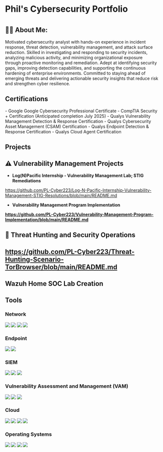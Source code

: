 <h1> Phil's Cybersecurity Portfolio <h1> 

<h2>👨‍💻 About Me:</h2>

Motivated cybersecurity analyst with hands-on experience in incident response, threat detection, vulnerability management, and attack surface reduction. Skilled in investigating and responding to security incidents, analyzing malicious activity, and minimizing organizational exposure through proactive monitoring and remediation. Adept at identifying security gaps, improving detection capabilities, and supporting the continuous hardening of enterprise environments. Committed to staying ahead of emerging threats and delivering actionable security insights that reduce risk and strengthen cyber resilience.

<h2> Certifications</h2>
- Google Google Cybersecurity Professional Certificate 
- CompTIA Security + Certification (Anticipated completion July 2025) 
- Qualys Vulnerability Management Detection & Response Certification 
- Qualys Cybersecurity Asset Management (CSAM) Certification 
- Qualys Endpoint Detection & Response Certification 
- Qualys Cloud Agent Certification 

<h2> Projects</h2>

<h2> ⚠️ Vulnerability Management Projects</h2> 

- <b> Log(N)Pacific Internship - Vulnerability Management Lab; STIG Remediations </b>

https://github.com/PL-Cyber223/Log-N-Pacific-Internship-Vulnerability-Management-STIG-Resolutions/blob/main/README.md

-  <b> Vulnerability Management Program Implementation <b>

https://github.com/PL-Cyber223/Vulnerability-Management-Program-Implementation/blob/main/README.md

<h2> 🚨 Threat Hunting and Security Operations <h2>

https://github.com/PL-Cyber223/Threat-Hunting-Scenario-TorBrowser/blob/main/README.md

<h2> Wazuh Home SOC Lab Creation </h2>

## Tools

### Network
<div>
    <img src="https://img.shields.io/badge/-Wireshark-1679A7?&style=for-the-badge&logo=Wireshark&logoColor=white" />
    <img src="https://img.shields.io/badge/-Nessus-0096A6?&style=for-the-badge&logo=Tenable&logoColor=white" />
    <img src="https://img.shields.io/badge/-Nmap-004672?&style=for-the-badge&logo=GNOME%20Terminal&logoColor=white" />
    <img src="https://img.shields.io/badge/-Kali_Linux-557C7E?&style=for-the-badge&logo=Kali%20Linux&logoColor=white" />  
</div>

### Endpoint
<div>
    <img src="https://img.shields.io/badge/-Microsoft_Defender_for_Endpoint-00A4EF?&style=for-the-badge&logo=Microsoft&logoColor=white" />
    <img src="https://img.shields.io/badge/-SentinelOne-5C2D91?&style=for-the-badge&logo=SentinelOne&logoColor=white" />
</div>

### SIEM
<div>
    <img src="https://img.shields.io/badge/-Microsoft_Sentinel-0078D4?&style=for-the-badge&logo=Microsoft&logoColor=white" />
    <img src="https://img.shields.io/badge/-Splunk-000000?&style=for-the-badge&logo=Splunk&logoColor=white" />
    <img src="https://img.shields.io/badge/-Elastic-005571?&style=for-the-badge&logo=Elastic&logoColor=white" />
</div>

### Vulnerability Assessment and Management (VAM)
<div>
    <img src="https://img.shields.io/badge/-Tenable_Nessus-0096A6?&style=for-the-badge&logo=Tenable&logoColor=white" />
    <img src="https://img.shields.io/badge/-Qualys_VMDR-CC0000?&style=for-the-badge&logo=Qualys&logoColor=white" />
    <img src="https://img.shields.io/badge/-Microsoft_Defender_VM-0078D4?&style=for-the-badge&logo=Microsoft&logoColor=white" />
<div>

### Cloud
<div>
    <img src="https://img.shields.io/badge/-Google_Cloud_Platform-4285F4?&style=for-the-badge&logo=Google%20Cloud&logoColor=white" />
    <img src="https://img.shields.io/badge/-Microsoft_Azure-0078D4?&style=for-the-badge&logo=Microsoft%20Azure&logoColor=white" />
    <img src="https://img.shields.io/badge/-Amazon_AWS-232F3E?&style=for-the-badge&logo=Amazon%20AWS&logoColor=white" />
    <img src="https://img.shields.io/badge/-VMware-607078?&style=for-the-badge&logo=VMware&logoColor=white" />
<div>

### Operating Systems
<div>
    <img src="https://img.shields.io/badge/-Windows-0078D4?&style=for-the-badge&logo=Windows&logoColor=white" />
    <img src="https://img.shields.io/badge/-macOS-000000?&style=for-the-badge&logo=Apple&logoColor=white" />
    <img src="https://img.shields.io/badge/-Linux-FCC624?&style=for-the-badge&logo=Linux&logoColor=black" />
    <img src="https://img.shields.io/badge/-Ubuntu-E95420?&style=for-the-badge&logo=Ubuntu&logoColor=white" />
</div>
